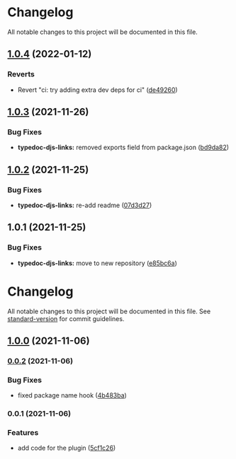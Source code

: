 # Changelog

All notable changes to this project will be documented in this file.

## [1.0.4](https://github.com/sapphiredev/documentation-plugins/compare/typedoc-plugin-djs-links@1.0.3...typedoc-plugin-djs-links@1.0.4) (2022-01-12)

### Reverts

-   Revert "ci: try adding extra dev deps for ci" ([de49260](https://github.com/sapphiredev/documentation-plugins/commit/de49260d4d8c4be4bb27d53f13472946e4cd3700))

## [1.0.3](https://github.com/sapphiredev/documentation-plugins/compare/typedoc-plugin-djs-links@1.0.2...typedoc-plugin-djs-links@1.0.3) (2021-11-26)

### Bug Fixes

-   **typedoc-djs-links:** removed exports field from package.json ([bd9da82](https://github.com/sapphiredev/documentation-plugins/commit/bd9da82ea889a5475b74e5874b9f44d59e9ba0dd))

## [1.0.2](https://github.com/sapphiredev/documentation-plugins/compare/typedoc-plugin-djs-links@1.0.1...typedoc-plugin-djs-links@1.0.2) (2021-11-25)

### Bug Fixes

-   **typedoc-djs-links:** re-add readme ([07d3d27](https://github.com/sapphiredev/documentation-plugins/commit/07d3d278d87c75f086ae1535325d7b47f3ffb09d))

## 1.0.1 (2021-11-25)

### Bug Fixes

-   **typedoc-djs-links:** move to new repository ([e85bc6a](https://github.com/sapphiredev/documentation-plugins/commit/e85bc6a74621fd0baec80610e1751c8842e646fc))

# Changelog

All notable changes to this project will be documented in this file. See [standard-version](https://github.com/conventional-changelog/standard-version) for commit guidelines.

## [1.0.0](https://github.com/sapphiredev/typedoc-plugin-djs-links/compare/v0.0.2...v1.0.0) (2021-11-06)

### [0.0.2](https://github.com/sapphiredev/typedoc-plugin-djs-links/compare/v0.0.1...v0.0.2) (2021-11-06)

### Bug Fixes

-   fixed package name hook ([4b483ba](https://github.com/sapphiredev/typedoc-plugin-djs-links/commit/4b483ba3010f625cb975655819f25e78a4411a8e))

### 0.0.1 (2021-11-06)

### Features

-   add code for the plugin ([5cf1c26](https://github.com/sapphiredev/typedoc-plugin-djs-links/commit/5cf1c262c9f9fa17ad2ff396b5f40dbd55ca6e94))
